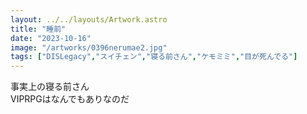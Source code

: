 ```yaml
---
layout: ../../layouts/Artwork.astro
title: "睡前"
date: "2023-10-16"
image: "/artworks/0396nerumae2.jpg"
tags: ["DISLegacy","スイチェン","寝る前さん","ケモミミ","目が死んでる"]
---
```


事実上の寝る前さん  
VIPRPGはなんでもありなのだ